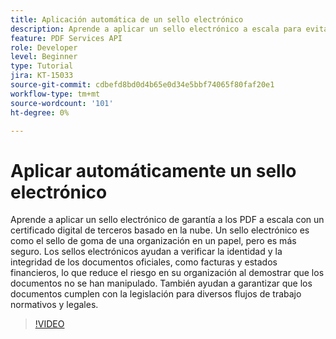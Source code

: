 ```yaml
---
title: Aplicación automática de un sello electrónico
description: Aprende a aplicar un sello electrónico a escala para evitar manipulaciones a los PDF
feature: PDF Services API
role: Developer
level: Beginner
type: Tutorial
jira: KT-15033
source-git-commit: cdbefd8bd0d4b65e0d34e5bbf74065f80faf20e1
workflow-type: tm+mt
source-wordcount: '101'
ht-degree: 0%

---
```


# Aplicar automáticamente un sello electrónico

Aprende a aplicar un sello electrónico de garantía a los PDF a escala con un certificado digital de terceros basado en la nube. Un sello electrónico es como el sello de goma de una organización en un papel, pero es más seguro. Los sellos electrónicos ayudan a verificar la identidad y la integridad de los documentos oficiales, como facturas y estados financieros, lo que reduce el riesgo en su organización al demostrar que los documentos no se han manipulado. También ayudan a garantizar que los documentos cumplen con la legislación para diversos flujos de trabajo normativos y legales.

>[!VIDEO](https://video.tv.adobe.com/v/3428346?hidetitle=true)
